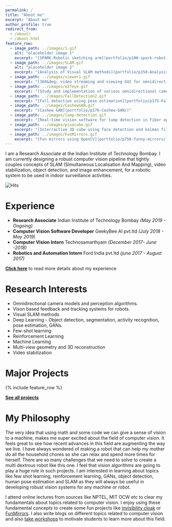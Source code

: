 ```yaml
---
permalink: /
title: "About me"
excerpt: "About me"
author_profile: true
redirect_from: 
  - /about/
  - /about.html
feature_row:
  - image_path: ../images/1.gif
    alt: "placeholder image 1"
    excerpt: "[SPARK-Robotic sketching arm](portfolio/p100-spark-robotic-sketching-arm/)"
  - image_path: ../images/SLAM.gif
    alt: "placeholder image 2"
    excerpt: "[Analysis of Visual SLAM methods](portfolio/p150-Analysis-of-Visual-SLAM-methods/)"
  - image_path: ../images/viewer1.gif
    excerpt: "[360&deg; video streaming and viewing GUI for omnidirectional camera](portfolio/p160-360-video-streaming-and-viewing-GUI-for-omnidirectional-cameras/)"
  - image_path: ../images/e2feye.gif
    excerpt: "[Study and implementation of various omnidirectional camera models](portfolio/p170-Study-and-implementation-of-various-omnidirectional-camera-models/)"
  - image_path: ../images/FallDetection2.gif
    excerpt: "[Fall detection using pose estimation](portfolio/p175-Fall-Detection-Using-Pose-Estimation/)"
  - image_path: ../images/CashewGAN.gif
    excerpt: "[Cashew GAN](portfolio/p176-Cashew-GAN/)"
  - image_path: ../images/lump-detection.gif
    excerpt: "[Real-time vision software for lump detection in fiber optic cables](portfolio/p180-Real-time-vision-software-for-lump-detection-in-fiber-optic-cables/)"
  - image_path: ../images/pixocube.gif
    excerpt: "[Interractive 3D cube using face detection and kalman filter based tracking using OpenCV for rendering and No OpenGL](portfolio/p190-Interractive-3D-cube-using-face-detection-and-kalman-filter-based-tracking/)"
  - image_path: ../images/FunMirrors.gif
    excerpt: "[Fun mirrors using OpenCV](portfolio/p750-funny-mirrors/)"
---
```

I am a Research Associate at the Indian Institute of Technology Bombay. I am currently designing a robust computer vision pipeline that tightly couples concepts of SLAM (Simultaneous Localisation And Mapping), video stabilization, object detection, and image enhancement, for a robotic system to be used in indoor surveillance activities. 

![Hits](https://hitcounter.pythonanywhere.com/count/tag.svg?url=https%3A%2F%2Fkaustubh-sadekar.github.io%2F)

Experience
==========
- **Research Associate** Indian Institute of Technology Bombay *(May 2019 - Ongoing)* 
- **Computer Vision Software Developer** GeekyBee AI pvt.ltd *(July 2018 - May 2019)*
- **Computer Vision Intern** Technosamarthyam *(December 2017- June -2018)*
- **Robotics and Automation Intern** Ford India pvt.ltd *(june 2017 - August 2017)*

**[Click here](/cv.md)** to read more details about my experience

Research Interests
==================
- Omnidirectional camera models and perception algorithms.
- Vison based feedback and tracking systems for robots.
- Visual SLAM methods 
- Deep Learning - Object detection, segmentation, activity recognition, pose estimation, GANs.
- Few-shot learning 
- Reinforcement Learning
- Machine Learning
- Multi-view geometry and 3D reconstruction
- Video stabilization 


Major Projects
==============

{% include feature_row %}

**[See all projects](/portfolio.html)**

My Philosophy
=============

The very idea that using math and some code we can give a sense of vision to a machine, makes me super excited about the field of computer vision. It feels great to see how recent advances in this field are augmenting the way we live. I have always wondered of making a robot that can help my mother do all the household chores so she can relax and spend more times for herself. There are so many challenges that we need to solve to create a multi dextrous robot like this one. I feel that vision algorithms are going to play a huge role in such projects. I am interested in learning about topics like few shot learning, reinforcement learning, GANs, object detection, human pose estimation and SLAM as they will always be useful in developing robust vision systems for any machine or robot. 

I attend online lectures from sources like NPTEL, MIT OCW etc to clear my fundamentals about topics related to computer vision. I enjoy using these fundamental concepts to create some fun projects like [invisibility cloak](https://www.learnopencv.com/invisibility-cloak-using-color-detection-and-segmentation-with-opencv/) or [FunMirrors](/portfolio/p750-funny-mirrors.md). I also write blogs on different topics related to computer vision and also [take workshops](/talks/) to motivate students to learn more about this field.

